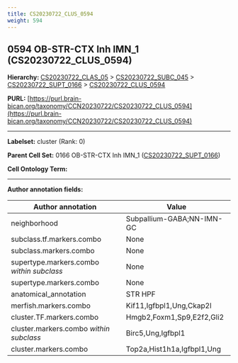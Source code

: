 ```yaml
---
title: CS20230722_CLUS_0594
weight: 594
---
```

## 0594 OB-STR-CTX Inh IMN_1 (CS20230722_CLUS_0594)
<b>Hierarchy: </b>
[CS20230722_CLAS_05](../CS20230722_CLAS_05) >
[CS20230722_SUBC_045](../CS20230722_SUBC_045) >
[CS20230722_SUPT_0166](../CS20230722_SUPT_0166) >
[CS20230722_CLUS_0594](../CS20230722_CLUS_0594)

**PURL:** [https://purl.brain-bican.org/taxonomy/CCN20230722/CS20230722_CLUS_0594](https://purl.brain-bican.org/taxonomy/CCN20230722/CS20230722_CLUS_0594)

---


**Labelset:** cluster (Rank: 0)

**Parent Cell Set:** 0166 OB-STR-CTX Inh IMN_1 ([CS20230722_SUPT_0166](../CS20230722_SUPT_0166))



**Cell Ontology Term:** 

[MARKER GENES.]: #


---

[TRANSFERRED ANNOTATIONS.]: #


[AUTHOR ANNOTATION FIELDS.]: #


**Author annotation fields:**

| Author annotation | Value |
|-------------------|-------|
|neighborhood|Subpallium-GABA;NN-IMN-GC|
|subclass.tf.markers.combo|None|
|subclass.markers.combo|None|
|supertype.markers.combo _within subclass_|None|
|supertype.markers.combo|None|
|anatomical_annotation|STR HPF|
|merfish.markers.combo|Kif11,Igfbpl1,Ung,Ckap2l|
|cluster.TF.markers.combo|Hmgb2,Foxm1,Sp9,E2f2,Gli2|
|cluster.markers.combo _within subclass_|Birc5,Ung,Igfbpl1|
|cluster.markers.combo|Top2a,Hist1h1a,Igfbpl1,Ung|
